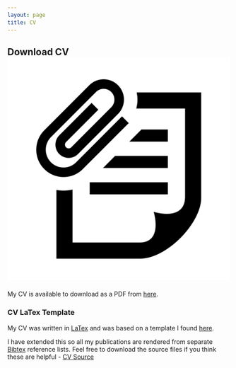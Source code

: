 ```yaml
---
layout: page
title: CV
---
```


## Download CV <img class="img-lrgicon" src="/public/images/iconmonstr-note-30-icon.svg"></img>

My CV is available to download as a PDF from [here](/public/downloads/CV_2_1_14.pdf). 

### CV LaTex Template

My CV was written in [LaTex](http://www.latex-project.org) and was based on a template I found [here](http://texblog.org/2012/04/25/writing-a-cv-in-latex/).

I have extended this so all my publications are rendered from separate [Bibtex](http://www.bibtex.org) reference lists. Feel free to download the source files if you think these are helpful - [CV Source](/public/downloads/CV_Source_2_1_14.zip)





